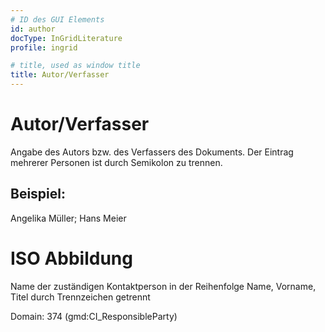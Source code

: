 ```yaml
---
# ID des GUI Elements
id: author
docType: InGridLiterature
profile: ingrid

# title, used as window title
title: Autor/Verfasser
---
```


# Autor/Verfasser

Angabe des Autors bzw. des Verfassers des Dokuments. Der Eintrag mehrerer Personen ist durch Semikolon zu trennen.

## Beispiel:

Angelika Müller; Hans Meier

# ISO Abbildung

Name der zuständigen Kontaktperson in der Reihenfolge Name, Vorname, Titel durch Trennzeichen getrennt

Domain: 374 (gmd:CI_ResponsibleParty)
